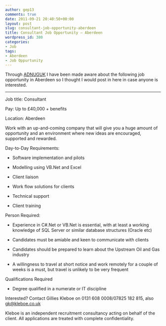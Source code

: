 ```yaml
---
author: gep13
comments: true
date: 2011-09-21 20:40:50+00:00
layout: post
slug: consultant-job-opportunity-aberdeen
title: Consultant Job Opportunity – Aberdeen
wordpress_id: 380
categories:
- Job
tags:
- Aberdeen
- Job Oppurtunity
---
```


Through [ADNUGUK](http://www.aberdeendevelopers.co.uk) I have been made aware about the following job opportunity in Aberdeen so I thought I would post in here in case anyone is interested.

 

* * *

 

Job title: Consultant

 

Pay: Up to £40,000 + benefits

 

Location: Aberdeen

 

Work with an up-and-coming company that will give you a huge amount of opportunity and an environment where new ideas are encouraged, supported and rewarded.

 

Day-to-Day Requirements:

 

  
  * Software implementation and pilots
   
  * Modelling using VB.Net and Excel
   
  * Client liaison
   
  * Work flow solutions for clients
   
  * Technical support
   
  * Client training
 

Person Required:

 

  
  * Experience in C#.Net or VB.Net is essential, with at least a working knowledge of SQL Server or similar database structures (Oracle etc) 
   
  * Candidates must be amiable and keen to communicate with clients 
   
  * Candidates should be prepared to learn about the Upstream Oil and Gas industry
   
  * A willingness to travel at short notice and work remotely for a couple of weeks is a must, but travel is unlikely to be very frequent
 

Qualifications Required

 

  
  * Degree qualified in a numerate or IT discipline
 

Interested? Contact Gillies Kleboe on 0131 608 0008/07825 182 815, also [gk@kleboe.co.uk](mailto:gk@kleboe.co.uk)

 

Kleboe is an independent recruitment consultancy acting on behalf of the client. All applications are treated with complete confidentiality.
